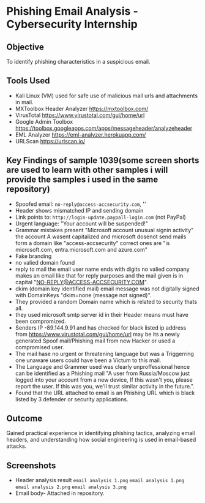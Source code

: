# Phishing Email Analysis - Cybersecurity Internship

## Objective
To identify phishing characteristics in a suspicious email.

## Tools Used
- Kali Linux (VM) used for safe use of malicious mail urls and attachments in mail.
- MXToolbox Header Analyzer https://mxtoolbox.com/
- VirusTotal https://www.virustotal.com/gui/home/url
- Google Admin Toolbox https://toolbox.googleapps.com/apps/messageheader/analyzeheader
- EML Analyzer https://eml-analyzer.herokuapp.com/
- URLScan https://urlscan.io/

## Key Findings of sample 1039(some screen shorts are used to learn with other samples i will provide the samples i used in the same repository)
- Spoofed email: `no-reply@access-accsecurity.com`, ''
- Header shows mismatched IP and sending domain
- Link points to: `http://login-update.paypall-login.com` (not PayPal)
- Urgent language: "Your account will be suspended!"
- Grammar mistakes present "Microsoft account unusual signin activity" the account A wasent capitalized and microsoft dosenot send mails form a domain like "access-accsecurity" correct ones are "is microsoft.com, entra.microsoft.com and azure.com"
- Fake branding
- no valied domain found
- reply to mail the email user name ends with digits no valied company makes an email like that for reply purposes and the mail given is in capital "NO-REPLY@ACCESS-ACCSECURITY.COM".
- dkim (domain key identified mail) email message was not digitally signed with DomainKeys "dkim=none (message not signed)".
- They provided a random Domain name which is related to security thats all.
- they used microsoft smtp server id in their Header means must have been compromized.
- Senders IP -89.144.9.91 and has checked for black listed ip address from https://www.virustotal.com/gui/home/url may be its a newly generated Spoof mail/Phishing mail from new Hacker or used a compromised user.
- The mail hase no urgent or threatening language but was a Triggerring one unaware users could have been a Victum to this mail.
- The Language and Grammer used was clearly unproffessional hence can be identified as a Phishing mail "A user from Russia/Moscow just logged into your account from a new device, If this wasn't you, please report the user. If this was you, we'll trust similar activity in the future.". 
- Found that the URL attached to email is an Phishing URL which is black listed by 3 defender or security applications.

## Outcome
Gained practical experience in identifying phishing tactics, analyzing email headers, and understanding how social engineering is used in email-based attacks.

## Screenshots
- Header analysis result `email analysis 1.png`
  `email analysis 1.png`
  `email analysis 2.png`
  `email analysis 3.png`
- Email body- Attached in repository.
